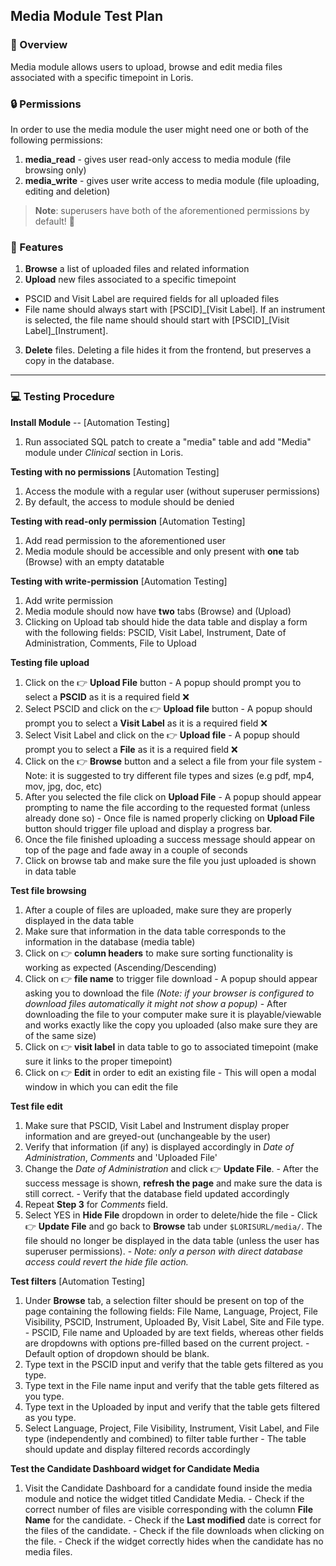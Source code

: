 ## Media Module Test Plan

### 📄 Overview

Media module allows users to upload, browse and edit media files associated with a specific timepoint in Loris.

### 🔒 Permissions 

In order to use the media module the user might need one or both of the following permissions:

1. **media_read** - gives user read-only access to media module (file browsing only)
2. **media_write** - gives user write access to media module (file uploading, editing and deletion)

>**Note**: superusers have both of the aforementioned permissions by default! 💪

### 💯 Features

1. **Browse** a list of uploaded files and related information
2. **Upload** new files associated to a specific timepoint
  - PSCID and Visit Label are required fields for all uploaded files
  - File name should always start with [PSCID]\_[Visit Label]. If an instrument
is selected, the file name should should start with [PSCID]\_[Visit Label]\_[Instrument].
3. **Delete** files. Deleting a file hides it from the frontend, but preserves a copy in the database.

---

### 💻 Testing Procedure

**Install Module** -- [Automation Testing] 
  1. Run associated SQL patch to create a "media" table and add "Media" module under _Clinical_ section in Loris.


**Testing with no permissions** [Automation Testing]
  1. Access the module with a regular user (without superuser permissions)
  2. By default, the access to module should be denied


**Testing with read-only permission** [Automation Testing]
  1. Add read permission to the aforementioned user
  2. Media module should be accessible and only present with **one** tab (Browse) with an empty datatable

**Testing with write-permission** [Automation Testing]
  1. Add write permission
  2. Media module should now have **two** tabs (Browse) and (Upload)
  3. Clicking on Upload tab should hide the data table and display a form with the following fields: PSCID, Visit Label, Instrument, Date of Administration, Comments, File to Upload

**Testing file upload**
  1. Click on the 👉 **Upload File** button
    - A popup should prompt you to select a **PSCID** as it is a required field ❌
  2. Select PSCID and click on the 👉  **Upload file** button
    - A popup should prompt you to select a **Visit Label** as it is a required field ❌
  3. Select Visit Label and click on the 👉  **Upload file**
    - A popup should prompt you to select a **File** as it is a required field ❌
  4. Click on the 👉 **Browse** button and a select a file from your file system
    - Note: it is suggested to try different file types and sizes (e.g pdf, mp4, mov, jpg, doc, etc)
  5. After you selected the file click on **Upload File**
    - A popup should appear prompting to name the file according to the requested format (unless already done so)
    - Once file is named properly clicking on **Upload File** button should trigger file upload and display a progress bar.
  6. Once the file finished uploading a success message should appear on top of the page and fade away in a couple of seconds
  7. Click on browse tab and make sure the file you just uploaded is shown in data table

**Test file browsing** 
  1. After a couple of files are uploaded, make sure they are properly displayed in the data table
  2. Make sure that information in the data table corresponds to the information in the database (media table)
  3. Click on 👉  **column headers** to make sure sorting functionality is working as expected (Ascending/Descending)
  4. Click on 👉 **file name** to trigger file download
    - A popup should appear asking you to download the file _(Note: if your browser is configured to download files automatically it might not show a popup)_
    - After downloading the file to your computer make sure it is playable/viewable and works exactly like the copy you uploaded (also make sure they are of the same size)
  5. Click on 👉 **visit label** in data table to go to associated timepoint (make sure it links to the proper timepoint)
  6. Click on 👉 **Edit** in order to edit an existing file
    - This will open a modal window in which you can edit the file

**Test file edit**
  1. Make sure that PSCID, Visit Label and Instrument display proper information and are greyed-out (unchangeable by the user)
  2. Verify that information (if any) is displayed accordingly in _Date of Administration_, _Comments_ and 'Uploaded File'
  3. Change the _Date of Administration_ and click 👉 **Update File**.
    - After the success message is shown, **refresh the page** and make sure the data is still correct.
    - Verify that the database field updated accordingly
  4. Repeat **Step 3** for _Comments_ field.
  5. Select YES in **Hide File** dropdown in order to delete/hide the file
    - Click 👉 **Update File** and go back to **Browse** tab under ```$LORISURL/media/```. The file should no longer be displayed in the data table (unless the user has superuser permissions).
    - _Note: only a person with direct database access could revert the hide file action._

**Test filters** [Automation Testing]
  1. Under **Browse** tab, a selection filter should be present on top of the page containing the following fields: File Name, Language, Project, File Visibility, PSCID, Instrument, Uploaded By, Visit Label, Site and File type.
    - PSCID, File name and Uploaded by are text fields, whereas other fields are dropdowns with options pre-filled based on the current project.
    - Default option of dropdown should be blank.
  2. Type text in the PSCID input and verify that the table gets filtered as you type.
  3. Type text in the File name input and verify that the table gets filtered as you type.
  4. Type text in the Uploaded by input and verify that the table gets filtered as you type.
  5. Select Language, Project, File Visibility, Instrument, Visit Label, and File type (independently and combined) to filter table further
    - The table should update and display filtered records accordingly

**Test the Candidate Dashboard widget for Candidate Media**
   1. Visit the Candidate Dashboard for a candidate found inside the media module and notice the widget titled Candidate Media.
     - Check if the correct number of files are visible corresponding with the column **File Name** for the candidate.
     - Check if the **Last modified** date is correct for the files of the candidate.
     - Check if the file downloads when clicking on the file. 
     - Check if the widget correctly hides when the candidate has no media files.
